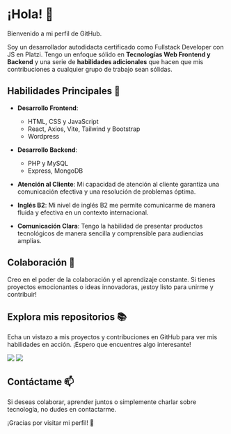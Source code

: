 # ¡Hola! 👋

Bienvenido a mi perfil de GitHub.

Soy un desarrollador autodidacta certificado como Fullstack Developer con JS en Platzi. Tengo un enfoque sólido en **Tecnologías Web Frontend y Backend** y una serie de **habilidades adicionales** que hacen que mis contribuciones a cualquier grupo de trabajo sean sólidas.

## Habilidades Principales 🚀

- **Desarrollo Frontend**:
  - HTML, CSS y JavaScript
  - React, Axios, Vite, Tailwind y Bootstrap
  - Wordpress

- **Desarrollo Backend**:
  - PHP y MySQL
  - Express, MongoDB

- **Atención al Cliente**: Mi capacidad de atención al cliente garantiza una comunicación efectiva y una resolución de problemas óptima.

- **Inglés B2**: Mi nivel de inglés B2 me permite comunicarme de manera fluida y efectiva en un contexto internacional.

- **Comunicación Clara**: Tengo la habilidad de presentar productos tecnológicos de manera sencilla y comprensible para audiencias amplias.

## Colaboración 🤝

Creo en el poder de la colaboración y el aprendizaje constante. Si tienes proyectos emocionantes o ideas innovadoras, ¡estoy listo para unirme y contribuir!

## Explora mis repositorios 📚

Echa un vistazo a mis proyectos y contribuciones en GitHub para ver mis habilidades en acción. ¡Espero que encuentres algo interesante!

<img src="https://i.ibb.co/qdv40cL/Captura-de-pantalla-2023-10-30-114759.png"/>
<img src="https://i.ibb.co/CPFsrxq/Captura-de-pantalla-2023-08-25-115824.png"/>

## Contáctame 📫

Si deseas colaborar, aprender juntos o simplemente charlar sobre tecnología, no dudes en contactarme.

¡Gracias por visitar mi perfil! 🌟
